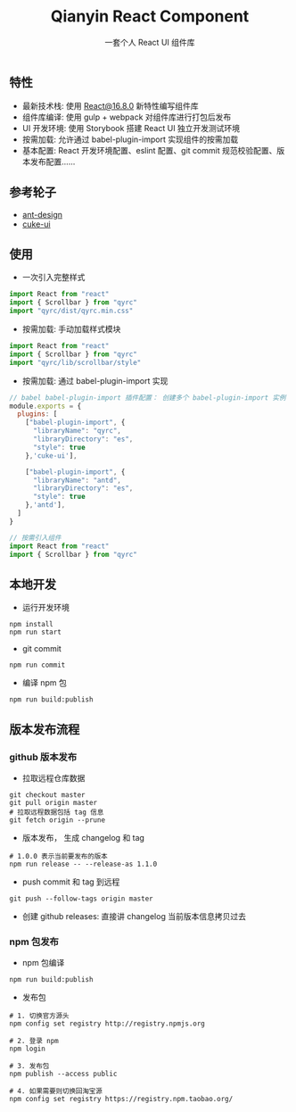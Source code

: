 <h1 align="center">Qianyin React Component</h1>

<div align="center">
  一套个人 React UI 组件库
  <br/><br/>
</div>

## 特性

- 最新技术栈: 使用 React@16.8.0 新特性编写组件库
- 组件库编译: 使用 gulp + webpack 对组件库进行打包后发布
- UI 开发环境: 使用 Storybook 搭建 React UI 独立开发测试环境
- 按需加载: 允许通过 babel-plugin-import 实现组件的按需加载
- 基本配置: React 开发环境配置、eslint 配置、git commit 规范校验配置、版本发布配置......

## 参考轮子

- [ant-design](https://github.com/ant-design/ant-design)
- [cuke-ui](https://github.com/cuke-ui/cuke-ui)

## 使用

- 一次引入完整样式

```js
import React from "react"
import { Scrollbar } from "qyrc"
import "qyrc/dist/qyrc.min.css"
```

- 按需加载: 手动加载样式模块

```js
import React from "react"
import { Scrollbar } from "qyrc"
import "qyrc/lib/scrollbar/style"
```

- 按需加载: 通过 babel-plugin-import 实现

```js
// babel babel-plugin-import 插件配置： 创建多个 babel-plugin-import 实例
module.exports = {
  plugins: [
    ["babel-plugin-import", {
      "libraryName": "qyrc",
      "libraryDirectory": "es",
      "style": true
    },'cuke-ui'],

    ["babel-plugin-import", {
      "libraryName": "antd",
      "libraryDirectory": "es",
      "style": true
    },'antd'],
  ]
}
```

```js
// 按需引入组件
import React from "react"
import { Scrollbar } from "qyrc"
```

## 本地开发

- 运行开发环境

```shell
npm install
npm run start
```

- git commit

```shell
npm run commit
```

- 编译 npm 包

```shell
npm run build:publish
```

## 版本发布流程

### github 版本发布

- 拉取远程仓库数据

```shell
git checkout master
git pull origin master
# 拉取远程数据包括 tag 信息
git fetch origin --prune
```

- 版本发布， 生成 changelog 和  tag

```shell
# 1.0.0 表示当前要发布的版本
npm run release -- --release-as 1.1.0
```

- push commit 和 tag 到远程

```shell
git push --follow-tags origin master
```

- 创建 github releases: 直接讲 changelog 当前版本信息拷贝过去

### npm 包发布

- npm 包编译

```shell
npm run build:publish
```

- 发布包

```shell
# 1. 切换官方源头
npm config set registry http://registry.npmjs.org

# 2. 登录 npm
npm login

# 3. 发布包
npm publish --access public

# 4. 如果需要则切换回淘宝源
npm config set registry https://registry.npm.taobao.org/
```
